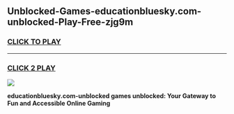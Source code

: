 
## Unblocked-Games-educationbluesky.com-unblocked-Play-Free-zjg9m
<h3>
<a href="https://premium76.site?title=educationbluesky.com-unblocked&ref=20M">CLICK TO PLAY</a></h3>
<hr>

<h3>
<a href="https://premium76.site?title=educationbluesky.com-unblocked&ref=20M">CLICK 2 PLAY</a>
  
</h3>

<a href="https://premium76.site?title=educationbluesky.com-unblocked&ref=19M"><img src="https://clearcache.store/games.png"></a>


**educationbluesky.com-unblocked games unblocked: Your Gateway to Fun and Accessible Online Gaming**
